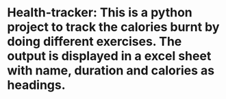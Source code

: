 # Health-tracker: This is a python project to track the calories burnt by doing different exercises. The output is displayed in a excel sheet with name, duration and calories as headings.
